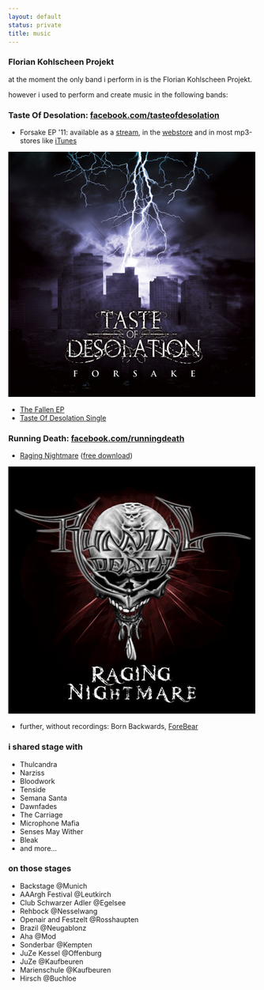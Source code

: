 ```yaml
---
layout: default
status: private
title: music
---
```


### Florian Kohlscheen Projekt
at the moment the only band i perform in is the Florian Kohlscheen Projekt.

however i used to perform and create music in the following bands:

### Taste Of Desolation: [facebook.com/tasteofdesolation](http://facebook.com/tasteofdesolation)

* Forsake EP '11: available as a [stream](http://www.youtube.com/watch?v=DL1K02oM9WA), in the [webstore](http://tasteofdesolation.bigcartel.com/) and in most mp3-stores like [iTunes](http://itunes.apple.com/de/album/forsake/id418629220)

[![forsake](/images/tod-cover.jpg)](/images-full/tod-cover.jpg)

* [The Fallen EP](http://www.lastfm.de/music/Taste+of+Desolation/Demo+II)
* [Taste Of Desolation Single](http://www.lastfm.de/music/Taste+of+Desolation/Demo)

### Running Death: [facebook.com/runningdeath](http://facebook.com/runningdeath)
* [Raging Nightmare](http://www.lastfm.de/music/Running+Death/Raging+Nightmare) ([free download](http://r.juliangruber.com/rud/running_death-raging_nightmare.zip))

[![raging nightmare](/images/running-death/cover-raging-nightmare.jpg)](/images-full/running-death/cover-raging-nightmare.jpg)



* further, without recordings: Born Backwards, [ForeBear](http://myspace.com/forebear)

### i shared stage with

*  Thulcandra
*   Narziss
*   Bloodwork
*   Tenside
*   Semana Santa
*   Dawnfades
*   The Carriage
*   Microphone Mafia
*   Senses May Wither
*   Bleak
*   and more...

### on those stages

*   Backstage @Munich
*   AAArgh Festival @Leutkirch
*   Club Schwarzer Adler @Egelsee
*   Rehbock @Nesselwang
*   Openair and Festzelt @Rosshaupten
*   Brazil @Neugablonz
*   Aha @Mod
*   Sonderbar @Kempten
*   JuZe Kessel @Offenburg
* JuZe @Kaufbeuren
* Marienschule @Kaufbeuren
*   Hirsch @Buchloe
